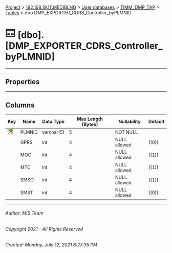 #### 

[Project](../../../../index.md) > [192.168.19.11\\MEDIBLNG](../../../index.md) > [User databases](../../index.md) > [TIMM_DMP_TAP](../index.md) > [Tables](Tables.md) > dbo.DMP_EXPORTER_CDRS_Controller_byPLMNID

# ![Tables](../../../../Images/Table32.png) [dbo].[DMP_EXPORTER_CDRS_Controller_byPLMNID]

---

## <a name="#properties"></a>Properties



---

## <a name="#columns"></a>Columns

| Key | Name | Data Type | Max Length (Bytes) | Nullability | Default |
|---|---|---|---|---|---|
| [![Cluster Primary Key PK_DMP_EXPORTER_CDRS_Controller_byPLMNID: PLMNID](../../../../Images/pkcluster.png)](#indexes) | PLMNID | varchar(5) | 5 | NOT NULL |  |
|  | GPRS | int | 4 | NULL allowed | ((0)) |
|  | MOC | int | 4 | NULL allowed | ((1)) |
|  | MTC | int | 4 | NULL allowed | ((1)) |
|  | SMSO | int | 4 | NULL allowed | ((1)) |
|  | SMST | int | 4 | NULL allowed | ((0)) |


---

###### Author:  MIS Team

###### Copyright 2021 - All Rights Reserved

###### Created: Monday, July 12, 2021 6:27:35 PM


